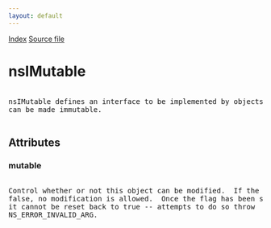 ```yaml
---
layout: default
---
```

<div id='links'><a href="../index.html">Index</a>
<a href="http://dxr.mozilla.org/mozilla-central/source/xpcom/base/nsIMutable.idl">Source file</a>
</div>

# nsIMutable #
<pre>  
nsIMutable defines an interface to be implemented by objects which  
can be made immutable.  
  
</pre>
## Attributes ##

### mutable ###
<pre>  
Control whether or not this object can be modified.  If the flag is  
false, no modification is allowed.  Once the flag has been set to false,  
it cannot be reset back to true -- attempts to do so throw  
NS_ERROR_INVALID_ARG.  
  
</pre>